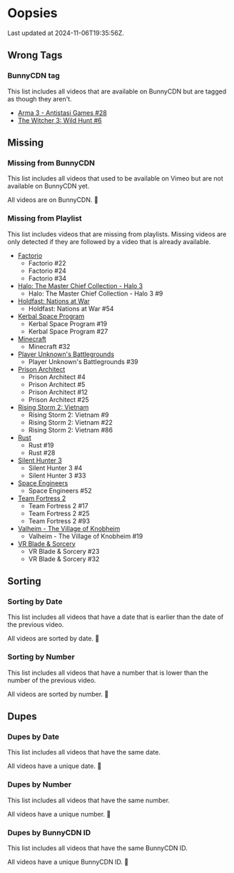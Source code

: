 # Oopsies

Last updated at 2024-11-06T19:35:56Z.

## Wrong Tags

### BunnyCDN tag

This list includes all videos that are available on BunnyCDN but are tagged as though they aren't.

- [Arma 3 - Antistasi Games #28](https://sovietscloset.com/video/1088)
- [The Witcher 3: Wild Hunt #6](https://sovietscloset.com/video/1403)

## Missing

### Missing from BunnyCDN

This list includes all videos that used to be available on Vimeo but are not available on BunnyCDN yet.

All videos are on BunnyCDN. :tada:

### Missing from Playlist

This list includes videos that are missing from playlists.
Missing videos are only detected if they are followed by a video that is already available.

- [Factorio](https://sovietscloset.com/Factorio)
  - Factorio #22
  - Factorio #24
  - Factorio #34
- [Halo: The Master Chief Collection - Halo 3](https://sovietscloset.com/Halo-The-Master-Chief-Collection/Halo-3)
  - Halo: The Master Chief Collection - Halo 3 #9
- [Holdfast: Nations at War](https://sovietscloset.com/Holdfast-Nations-at-War)
  - Holdfast: Nations at War #54
- [Kerbal Space Program](https://sovietscloset.com/Kerbal-Space-Program)
  - Kerbal Space Program #19
  - Kerbal Space Program #27
- [Minecraft](https://sovietscloset.com/Minecraft)
  - Minecraft #32
- [Player Unknown's Battlegrounds](https://sovietscloset.com/Player-Unknown-s-Battlegrounds)
  - Player Unknown's Battlegrounds #39
- [Prison Architect](https://sovietscloset.com/Prison-Architect)
  - Prison Architect #4
  - Prison Architect #5
  - Prison Architect #12
  - Prison Architect #25
- [Rising Storm 2: Vietnam](https://sovietscloset.com/Rising-Storm-2-Vietnam)
  - Rising Storm 2: Vietnam #9
  - Rising Storm 2: Vietnam #22
  - Rising Storm 2: Vietnam #86
- [Rust](https://sovietscloset.com/Rust)
  - Rust #19
  - Rust #28
- [Silent Hunter 3](https://sovietscloset.com/Silent-Hunter-3)
  - Silent Hunter 3 #4
  - Silent Hunter 3 #33
- [Space Engineers](https://sovietscloset.com/Space-Engineers)
  - Space Engineers #52
- [Team Fortress 2](https://sovietscloset.com/Team-Fortress-2)
  - Team Fortress 2 #17
  - Team Fortress 2 #25
  - Team Fortress 2 #93
- [Valheim - The Village of Knobheim](https://sovietscloset.com/Valheim/The-Village-of-Knobheim)
  - Valheim - The Village of Knobheim #19
- [VR Blade & Sorcery](https://sovietscloset.com/VR-Blade-Sorcery)
  - VR Blade & Sorcery #23
  - VR Blade & Sorcery #32

## Sorting

### Sorting by Date

This list includes all videos that have a date that is earlier than the date of the previous video.

All videos are sorted by date. :tada:

### Sorting by Number

This list includes all videos that have a number that is lower than the number of the previous video.

All videos are sorted by number. :tada:

## Dupes

### Dupes by Date

This list includes all videos that have the same date.

All videos have a unique date. :tada:

### Dupes by Number

This list includes all videos that have the same number.

All videos have a unique number. :tada:

### Dupes by BunnyCDN ID

This list includes all videos that have the same BunnyCDN ID.

All videos have a unique BunnyCDN ID. :tada:
